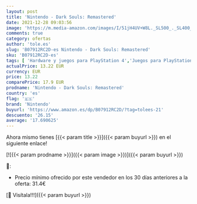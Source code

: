 ```yaml
---
layout: post
title: 'Nintendo - Dark Souls: Remastered'
date: 2021-12-28 09:03:56
image: 'https://m.media-amazon.com/images/I/51jH4UV+W8L._SL500_._SL400_.jpg'
comments: true
category: ofertas
author: 'tole.es'
slug: 'B07912RC2D-es Nintendo - Dark Souls: Remastered'
sku: 'B07912RC2D-es'
tags: [ 'Hardware y juegos para PlayStation 4','Juegos para PlayStation 4','Videojuegos','nintendo', ]
actualPrice: 13.22 EUR
currency: EUR
price: 13.22
comparePrice: 17.9 EUR
prodname: 'Nintendo - Dark Souls: Remastered'
country: 'es'
flag: '🇪🇸'
brand: 'Nintendo'
buyurl: 'https://www.amazon.es/dp/B07912RC2D/?tag=tolees-21'
descuento: '26.15'
average: '17.690625'
---
```


Ahora mismo tienes [{{< param title >}}]({{< param buyurl >}}) en el siguiente enlace!

[![{{< param prodname >}}]({{< param image >}})]({{< param buyurl >}})

🔎:

- Precio mínimo ofrecido por este vendedor en los 30 días anteriores a la oferta: 31.4€

[🛒 Visítala!!!]({{< param buyurl >}})
